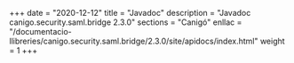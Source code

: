 +++
date        = "2020-12-12"
title       = "Javadoc"
description = "Javadoc canigo.security.saml.bridge 2.3.0"
sections    = "Canigó"
enllac		= "/documentacio-llibreries/canigo.security.saml.bridge/2.3.0/site/apidocs/index.html"
weight		= 1
+++
